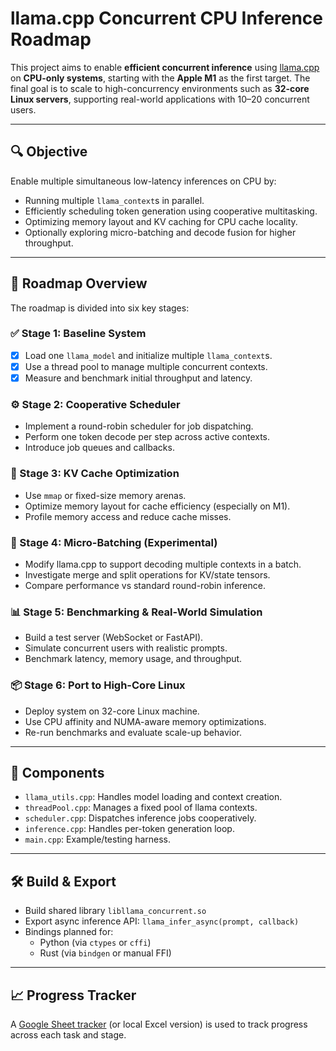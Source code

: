 # llama.cpp Concurrent CPU Inference Roadmap

This project aims to enable **efficient concurrent inference** using [llama.cpp](https://github.com/ggerganov/llama.cpp) on **CPU-only systems**, starting with the **Apple M1** as the first target. The final goal is to scale to high-concurrency environments such as **32-core Linux servers**, supporting real-world applications with 10–20 concurrent users.

---

## 🔍 Objective

Enable multiple simultaneous low-latency inferences on CPU by:
- Running multiple `llama_context`s in parallel.
- Efficiently scheduling token generation using cooperative multitasking.
- Optimizing memory layout and KV caching for CPU cache locality.
- Optionally exploring micro-batching and decode fusion for higher throughput.

---

## 🧭 Roadmap Overview

The roadmap is divided into six key stages:

### ✅ Stage 1: Baseline System
- [x] Load one `llama_model` and initialize multiple `llama_context`s.
- [x] Use a thread pool to manage multiple concurrent contexts.
- [x] Measure and benchmark initial throughput and latency.

### ⚙️ Stage 2: Cooperative Scheduler
- Implement a round-robin scheduler for job dispatching.
- Perform one token decode per step across active contexts.
- Introduce job queues and callbacks.

### 🧠 Stage 3: KV Cache Optimization
- Use `mmap` or fixed-size memory arenas.
- Optimize memory layout for cache efficiency (especially on M1).
- Profile memory access and reduce cache misses.

### 🚀 Stage 4: Micro-Batching (Experimental)
- Modify llama.cpp to support decoding multiple contexts in a batch.
- Investigate merge and split operations for KV/state tensors.
- Compare performance vs standard round-robin inference.

### 📊 Stage 5: Benchmarking & Real-World Simulation
- Build a test server (WebSocket or FastAPI).
- Simulate concurrent users with realistic prompts.
- Benchmark latency, memory usage, and throughput.

### 📦 Stage 6: Port to High-Core Linux
- Deploy system on 32-core Linux machine.
- Use CPU affinity and NUMA-aware memory optimizations.
- Re-run benchmarks and evaluate scale-up behavior.

---

## 📁 Components

- `llama_utils.cpp`: Handles model loading and context creation.
- `threadPool.cpp`: Manages a fixed pool of llama contexts.
- `scheduler.cpp`: Dispatches inference jobs cooperatively.
- `inference.cpp`: Handles per-token generation loop.
- `main.cpp`: Example/testing harness.

---

## 🛠️ Build & Export

- Build shared library `libllama_concurrent.so`
- Export async inference API: `llama_infer_async(prompt, callback)`
- Bindings planned for:
  - Python (via `ctypes` or `cffi`)
  - Rust (via `bindgen` or manual FFI)

---

## 📈 Progress Tracker

A [Google Sheet tracker](https://docs.google.com/spreadsheets/d/1TaWbsxEkF9VHrNGANHSYGqfrF0lsnZr4vnZvgDtgGSc/edit?usp=sharing) (or local Excel version) is used to track progress across each task and stage.
